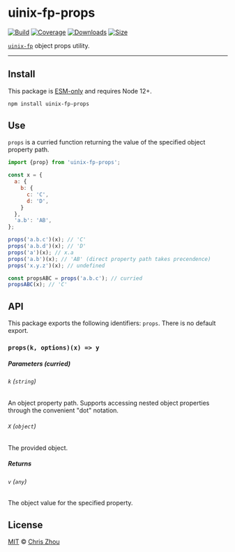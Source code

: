 # uinix-fp-props

[![Build][build-badge]][build]
[![Coverage][coverage-badge]][coverage]
[![Downloads][downloads-badge]][downloads]
[![Size][bundle-size-badge]][bundle-size]

[`uinix-fp`][uinix-fp] object props utility.

---

## Install

This package is [ESM-only][] and requires Node 12+.

```sh
npm install uinix-fp-props
```

## Use

`props` is a curried function returning the value of the specified object property path.

```js
import {prop} from 'uinix-fp-props';

const x = {
  a: {
    b: {
      c: 'C',
      d: 'D',
    }
  },
  'a.b': 'AB',
};

props('a.b.c')(x); // 'C'
props('a.b.d')(x); // 'D'
props('a')(x); // x.a
props('a.b')(x); // 'AB' (direct property path takes precendence)
props('x.y.z')(x); // undefined

const propsABC = props('a.b.c'); // curried
propsABC(x); // 'C'
```

## API

This package exports the following identifiers: `props`.  There is no default export.

### `props(k, options)(x) => y`

##### Parameters (curried)

###### `k` (`string`)
An object property path.  Supports accessing nested object properties through the convenient "dot" notation.

###### `X` (`object`)
The provided object.

##### Returns

###### `v` (`any`)
The object value for the specified property.

## License

[MIT][license] © [Chris Zhou][author]

<!-- project -->
[author]: https://github.com/chrisrzhou
[license]: https://github.com/uinix-js/uinix-fp/blob/main/license
[build]: https://github.com/uinix-js/uinix-fp/actions
[build-badge]: https://github.com/uinix-js/uinix-fp/workflows/main/badge.svg
[coverage]: https://codecov.io/github/uinix-js/uinix-fp
[coverage-badge]: https://img.shields.io/codecov/c/github/uinix-js/uinix-fp.svg
[downloads]: https://www.npmjs.com/package/uinix-fp-props
[downloads-badge]: https://img.shields.io/npm/dm/uinix-fp-props.svg
[bundle-size]: https://bundlephobia.com/result?p=uinix-fp-props
[bundle-size-badge]: https://img.shields.io/bundlephobia/minzip/uinix-fp-props.svg

<!-- defs -->
[ESM-only]: https://gist.github.com/sindresorhus/a39789f98801d908bbc7ff3ecc99d99c
[uinix-fp]: https://github.com/uinix-js/uinix-fp

